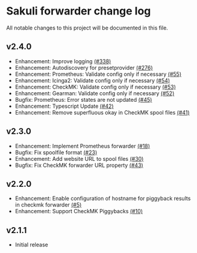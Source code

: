 # Sakuli forwarder change log

All notable changes to this project will be documented in this file.

## v2.4.0
- Enhancement: Improve logging [(#338)](https://github.com/sakuli/sakuli/issues/338)
- Enhancement: Autodiscovery for presetprovider [(#276)](https://github.com/sakuli/sakuli/issues/276)
- Enhancement: Prometheus: Validate config only if necessary [(#55)](https://github.com/sakuli/sakuli-enterprise-forwarder/issues/55)
- Enhancement: Icinga2: Validate config only if necessary [(#54)](https://github.com/sakuli/sakuli-enterprise-forwarder/issues/54)
- Enhancement: CheckMK: Validate config only if necessary [(#53)](https://github.com/sakuli/sakuli-enterprise-forwarder/issues/53)
- Enhancement: Gearman: Validate config only if necessary [(#52)](https://github.com/sakuli/sakuli-enterprise-forwarder/issues/52)
- Bugfix: Prometheus: Error states are not updated [(#45)](https://github.com/sakuli/sakuli-enterprise-forwarder/issues/45)
- Enhancement: Typescript Update [(#42)](https://github.com/sakuli/sakuli-enterprise-forwarder/issues/42)
- Enhancement: Remove superfluous okay in CheckMK spool files [(#41)](https://github.com/sakuli/sakuli-enterprise-forwarder/issues/41)

## v2.3.0
- Enhancement: Implement Prometheus forwarder [(#18)](https://github.com/sakuli/sakuli-enterprise-forwarder/issues/18)
- Bugfix: Fix spoolfile format [(#23)](https://github.com/sakuli/sakuli-enterprise-forwarder/issues/23)
- Enhancement: Add website URL to spool files [(#30)](https://github.com/sakuli/sakuli-enterprise-forwarder/issues/30)
- Bugfix: Fix CheckMK forwarder URL property [(#43)](https://github.com/sakuli/sakuli-docker/issues/43)

## v2.2.0
- Enhancement: Enable configuration of hostname for piggyback results in checkmk forwarder [(#5)](https://github.com/sakuli/sakuli-enterprise-forwarder/issues/5)
- Enhancement: Support CheckMK Piggybacks [(#10)](https://github.com/sakuli/sakuli-enterprise-forwarder/issues/10)

## v2.1.1
- Initial release
